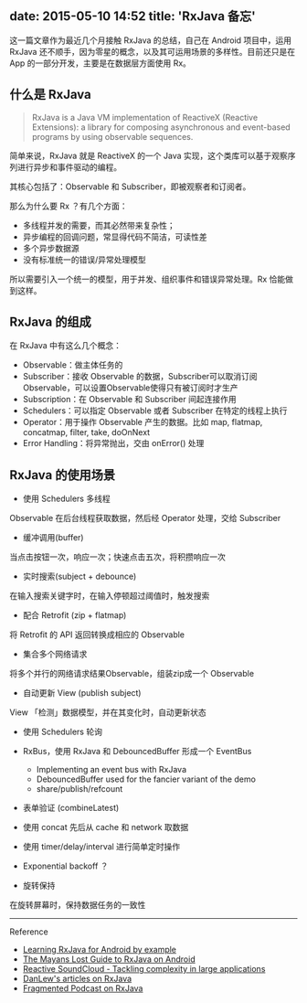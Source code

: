 date: 2015-05-10 14:52
title: 'RxJava 备忘'
---

这一篇文章作为最近几个月接触 RxJava 的总结，自己在 Android 项目中，运用 RxJava 还不顺手，因为零星的概念，以及其可运用场景的多样性。目前还只是在 App 的一部分开发，主要是在数据层方面使用 Rx。

## 什么是 RxJava

> RxJava is a Java VM implementation of ReactiveX (Reactive Extensions): a library for composing asynchronous and event-based programs by using observable sequences.

简单来说，RxJava 就是 ReactiveX 的一个 Java 实现，这个类库可以基于观察序列进行异步和事件驱动的编程。

其核心包括了：Observable 和 Subscriber，即被观察者和订阅者。

那么为什么要 Rx ？有几个方面：

* 多线程并发的需要，而其必然带来复杂性；
* 异步编程的回调问题，常显得代码不简洁，可读性差
* 多个异步数据源
* 没有标准统一的错误/异常处理模型

所以需要引入一个统一的模型，用于并发、组织事件和错误异常处理。Rx 恰能做到这样。

## RxJava 的组成

在 RxJava 中有这么几个概念：

* Observable：做主体任务的
* Subscriber：接收 Observable 的数据，Subscriber可以取消订阅Observable，可以设置Observable使得只有被订阅时才生产
* Subscription：在 Observable 和 Subscriber 间起连接作用
* Schedulers：可以指定 Observable 或者 Subscriber 在特定的线程上执行
* Operator：用于操作 Observable 产生的数据。比如 map, flatmap, concatmap, filter, take, doOnNext
* Error Handling：将异常抛出，交由 onError() 处理

## RxJava 的使用场景

* 使用 Schedulers 多线程

Observable 在后台线程获取数据，然后经 Operator 处理，交给 Subscriber

* 缓冲调用(buffer)

当点击按钮一次，响应一次；快速点击五次，将积攒响应一次

* 实时搜索(subject + debounce)

在输入搜索关键字时，在输入停顿超过阈值时，触发搜索

* 配合 Retrofit (zip + flatmap)

将 Retrofit 的 API 返回转换成相应的 Observable

* 集合多个网络请求

将多个并行的网络请求结果Observable，组装zip成一个 Observable

* 自动更新 View (publish subject)

View 「检测」数据模型，并在其变化时，自动更新状态

* 使用 Schedulers 轮询

* RxBus，使用 RxJava 和 DebouncedBuffer 形成一个 EventBus

  * Implementing an event bus with RxJava
  * DebouncedBuffer used for the fancier variant of the demo
  * share/publish/refcount

* 表单验证 (combineLatest)

* 使用 concat 先后从 cache 和 network 取数据

* 使用 timer/delay/interval 进行简单定时操作

* Exponential backoff ？

* 旋转保持

在旋转屏幕时，保持数据任务的一致性


---

Reference

* [Learning RxJava for Android by example](https://github.com/kaushikgopal/RxJava-Android-Samples)
* [The Mayans Lost Guide to RxJava on Android](https://speakerdeck.com/android10/the-mayans-lost-guide-to-rxjava-on-android)
* [Reactive SoundCloud - Tackling complexity in large applications](https://speakerdeck.com/mttkay/reactive-soundcloud-tackling-complexity-in-large-applications)
* [DanLew's articles on RxJava](blog.danlew.net/2014/10/08/grokking-rxjava-part-1/)
* [Fragmented Podcast on RxJava](http://fragmentedpodcast.com/)



















